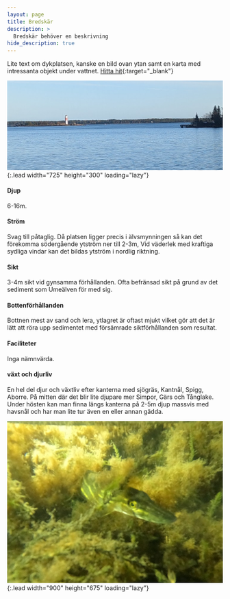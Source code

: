 ```yaml
---
layout: page
title: Bredskär
description: >
  Bredskär behöver en beskrivning
hide_description: true
---
```


Lite text om dykplatsen, kanske en bild ovan ytan samt en karta med intressanta objekt under vattnet.
[Hitta hit](https://www.google.com/maps/dir/?api=1&origin=Current+Location&destination=63.661960,20.314241){:target="_blank"}

![image](/dykplatser/bredskar.jpg){:.lead width="725" height="300" loading="lazy"}

#### Djup

6-16m.

#### Ström

Svag till påtaglig.
Då platsen ligger precis i älvsmynningen så kan det förekomma södergående ytström ner till 2-3m, Vid väderlek med kraftiga sydliga vindar kan det bildas ytström i nordlig riktning.

#### Sikt

3-4m sikt vid gynsamma förhållanden. Ofta befränsad sikt på grund av det sediment som Umeälven för med sig.

#### Bottenförhållanden

Bottnen mest av sand och lera, ytlagret är oftast mjukt vilket gör att det är lätt att röra upp sedimentet med försämrade siktförhållanden som resultat.

#### Faciliteter

Inga nämnvärda.

#### växt och djurliv

En hel del djur och växtliv efter kanterna med sjögräs, Kantnål, Spigg, Aborre. På mitten där det blir lite djupare mer Simpor, Gärs och Tånglake. Under hösten kan man finna längs kanterna på 2-5m djup massvis med havsnål och har man lite tur även en eller annan gädda.

![image](/dykplatser/gadda.jpg){:.lead width="900" height="675" loading="lazy"}
